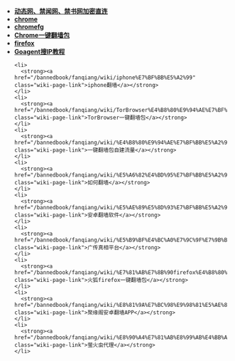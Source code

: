 <div class="boxed-group-inner wiki-auxiliary-content wiki-auxiliary-content-no-bg">
  <ul class="wiki-pages" data-filterable-for="wiki-pages-filter" data-filterable-type="substring">
    <li>
      <strong><a href="/bannedbook/fanqiang/wiki/jwproxy" class="wiki-page-link">动态网、禁闻网、禁书网加密直连</a></strong>
    </li>
    <li>
      <strong><a href="/bannedbook/fanqiang/wiki/chrome" class="wiki-page-link">chrome</a></strong>
    </li>
    <li>
      <strong><a href="/bannedbook/fanqiang/wiki/chromefg" class="wiki-page-link">chromefg</a></strong>
    </li>
    <li>
      <strong><a href="/bannedbook/fanqiang/wiki/Chrome%E4%B8%80%E9%94%AE%E7%BF%BB%E5%A2%99%E5%8C%85" class="wiki-page-link">Chrome一键翻墙包</a></strong>
    </li>
    <li>
      <strong><a href="/bannedbook/fanqiang/wiki/firefox" class="wiki-page-link">firefox</a></strong>
    </li>
    <li>
      <strong><a href="/bannedbook/fanqiang/wiki/Goagent%E6%90%9CIP%E6%95%99%E7%A8%8B" class="wiki-page-link">Goagent搜IP教程</a></strong>
    </li>

    <li>
      <strong><a href="/bannedbook/fanqiang/wiki/iphone%E7%BF%BB%E5%A2%99" class="wiki-page-link">iphone翻墙</a></strong>
    </li>
    <li>
      <strong><a href="/bannedbook/fanqiang/wiki/TorBrowser%E4%B8%80%E9%94%AE%E7%BF%BB%E5%A2%99%E5%8C%85" class="wiki-page-link">TorBrowser一键翻墙包</a></strong>
    </li>
    <li>
      <strong><a href="/bannedbook/fanqiang/wiki/%E4%B8%80%E9%94%AE%E7%BF%BB%E5%A2%99%E5%8C%85%E8%87%AA%E5%BB%BA%E6%B5%81%E9%87%8F" class="wiki-page-link">一键翻墙包自建流量</a></strong>
    </li>
    <li>
      <strong><a href="/bannedbook/fanqiang/wiki/%E5%A6%82%E4%BD%95%E7%BF%BB%E5%A2%99" class="wiki-page-link">如何翻墙</a></strong>
    </li>
    <li>
      <strong><a href="/bannedbook/fanqiang/wiki/%E5%AE%89%E5%8D%93%E7%BF%BB%E5%A2%99%E8%BD%AF%E4%BB%B6" class="wiki-page-link">安卓翻墙软件</a></strong>
    </li>
    <li>
      <strong><a href="/bannedbook/fanqiang/wiki/%E5%B9%BF%E4%BC%A0%E7%9C%9F%E7%9B%B8%E5%B9%B3%E5%8F%B0" class="wiki-page-link">广传真相平台</a></strong>
    </li>
    <li>
      <strong><a href="/bannedbook/fanqiang/wiki/%E7%81%AB%E7%8B%90firefox%E4%B8%80%E9%94%AE%E7%BF%BB%E5%A2%99%E5%8C%85" class="wiki-page-link">火狐firefox一键翻墙包</a></strong>
    </li>
    <li>
      <strong><a href="/bannedbook/fanqiang/wiki/%E8%81%9A%E7%BC%98%E9%98%81%E5%AE%89%E5%8D%93%E7%BF%BB%E5%A2%99APP" class="wiki-page-link">聚缘阁安卓翻墙APP</a></strong>
    </li>
    <li>
      <strong><a href="/bannedbook/fanqiang/wiki/%E8%90%A4%E7%81%AB%E8%99%AB%E4%BB%A3%E7%90%86" class="wiki-page-link">萤火虫代理</a></strong>
    </li>
  </ul>
</div>